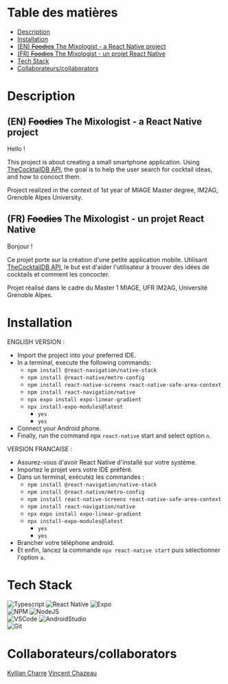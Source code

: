 # Table des matières
- [Description](#description)
- [Installation](#installation)
- [(EN) ~~Foodies~~ The Mixologist - a React Native project](#(EN)_~~Foodies~~_the_mixologist_-_a_react_native_project)
- [(FR) ~~Foodies~~ The Mixologist - un projet React Native](#(FR)_~~Foodies~~_the_mixologist_-_un_projet_react_native)
- [Tech Stack](#tech_Stack)
- [Collaborateurs/collaborators](#collaborateurs/collaborators)


# Description
## (EN) ~~Foodies~~ The Mixologist - a React Native project

Hello !

This project is about creating a small smartphone application.
Using [TheCocktailDB API](https://www.thecocktaildb.com/api.php), the goal is to help the user search for cocktail ideas, and how to concoct them.

Project realized in the context of 1st year of MIAGE Master degree, IM2AG, Grenoble Alpes University.

## (FR) ~~Foodies~~ The Mixologist - un projet React Native

Bonjour ! 

Ce projet porte sur  la création d'une petite application mobile.
Utilisant [TheCocktailDB API](https://www.thecocktaildb.com/api.php), le but est d'aider l'utilisateur à trouver des idées de cocktails et comment les concocter.

Projet réalisé dans le cadre du Master 1 MIAGE, UFR IM2AG, Université Grenoble Alpes.

# Installation


ENGLISH VERSION : 


- Import the project into your preferred IDE.
- In a terminal, execute the following commands:
  - `npm install @react-navigation/native-stack`
  - `npm install @react-native/metro-config`
  - `npm install react-native-screens react-native-safe-area-context`
  - `npm install react-navigation/native`
  - `npx expo install expo-linear-gradient`
  - `npx install-expo-modules@latest`
    - `yes`
    - `yes`
- Connect your Android phone.
- Finally, run the command npx `react-native` start and select option `n`.


VERSION FRANCAISE : 


- Assurez-vous d'avoir React Native d'installé sur votre système.
- Importez le projet vers votre IDE préféré.
- Dans un terminal, exécutez les commandes : 
  - `npm install @react-navigation/native-stack`
  - `npm install @react-native/metro-config`
  - `npm install react-native-screens react-native-safe-area-context`
  - `npm install react-navigation/native`
  - `npx expo install expo-linear-gradient`
  - `npx install-expo-modules@latest`
    - `yes`
    - `yes`
- Brancher votre téléphone android.
- Et enfin, lancez la commande `npx react-native start` puis sélectionner l'option `a`.

# Tech Stack

![Typescript](https://img.shields.io/badge/Typescript-007acc?style=for-the-badge&labelColor=black&logo=typescript&logoColor=007acc)
![React Native](https://img.shields.io/badge/React_Native-20232A?style=for-the-badge&logo=react&logoColor=61DAFB) 
![Expo](https://img.shields.io/badge/expo-1C1E24?style=for-the-badge&logo=expo&logoColor=#D04A37)<br/>
![NPM](https://img.shields.io/badge/NPM-%23CB3837.svg?style=for-the-badge&logo=npm&logoColor=white)
![NodeJS](https://camo.githubusercontent.com/87046a37caa74d9da1cfa8c337e9cc12d92c99fd826f623ab33b8df77abc8764/68747470733a2f2f696d672e736869656c64732e696f2f62616467652f2d4e6f64656a732d3343383733413f7374796c653d666f722d7468652d6261646765266c6162656c436f6c6f723d626c61636b266c6f676f3d6e6f64652e6a73266c6f676f436f6c6f723d334338373341)<br/>
![VSCode](https://img.shields.io/badge/Visual_Studio-0078d7?style=for-the-badge&logo=visual%20studio&logoColor=white)
![AndroidStudio](https://img.shields.io/badge/Android_Studio-3DDC84?style=for-the-badge&logo=android-studio&logoColor=white) <br/>
![Git](https://img.shields.io/badge/Git-F05032?style=for-the-badge&logo=git&logoColor=white)

# Collaborateurs/collaborators

[Kyllian Charre](https://github.com/l3miage-charrek)
[Vincent Chazeau](https://github.com/chazeauv)
